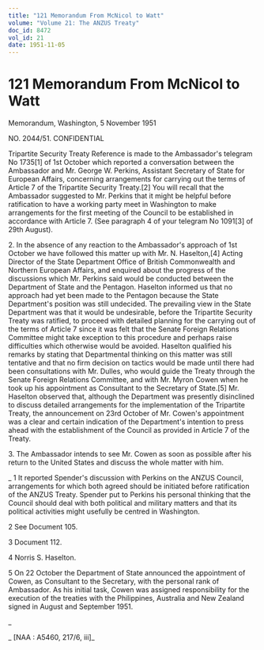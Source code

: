 ```yaml
---
title: "121 Memorandum From McNicol to Watt"
volume: "Volume 21: The ANZUS Treaty"
doc_id: 8472
vol_id: 21
date: 1951-11-05
---
```


# 121 Memorandum From McNicol to Watt

Memorandum, Washington, 5 November 1951

NO. 2044/51. CONFIDENTIAL

Tripartite Security Treaty Reference is made to the Ambassador's telegram No 1735[1] of 1st October which reported a conversation between the Ambassador and Mr. George W. Perkins, Assistant Secretary of State for European Affairs, concerning arrangements for carrying out the terms of Article 7 of the Tripartite Security Treaty.[2] You will recall that the Ambassador suggested to Mr. Perkins that it might be helpful before ratification to have a working party meet in Washington to make arrangements for the first meeting of the Council to be established in accordance with Article 7. (See paragraph 4 of your telegram No 1091[3] of 29th August).

2\. In the absence of any reaction to the Ambassador's approach of 1st October we have followed this matter up with Mr. N. Haselton,[4] Acting Director of the State Department Office of British Commonwealth and Northern European Affairs, and enquired about the progress of the discussions which Mr. Perkins said would be conducted between the Department of State and the Pentagon. Haselton informed us that no approach had yet been made to the Pentagon because the State Department's position was still undecided. The prevailing view in the State Department was that it would be undesirable, before the Tripartite Security Treaty was ratified, to proceed with detailed planning for the carrying out of the terms of Article 7 since it was felt that the Senate Foreign Relations Committee might take exception to this procedure and perhaps raise difficulties which otherwise would be avoided. Haselton qualified his remarks by stating that Departmental thinking on this matter was still tentative and that no firm decision on tactics would be made until there had been consultations with Mr. Dulles, who would guide the Treaty through the Senate Foreign Relations Committee, and with Mr. Myron Cowen when he took up his appointment as Consultant to the Secretary of State.[5] Mr. Haselton observed that, although the Department was presently disinclined to discuss detailed arrangements for the implementation of the Tripartite Treaty, the announcement on 23rd October of Mr. Cowen's appointment was a clear and certain indication of the Department's intention to press ahead with the establishment of the Council as provided in Article 7 of the Treaty.

3\. The Ambassador intends to see Mr. Cowen as soon as possible after his return to the United States and discuss the whole matter with him.

_ 1 It reported Spender's discussion with Perkins on the ANZUS Council, arrangements for which both agreed should be initiated before ratification of the ANZUS Treaty. Spender put to Perkins his personal thinking that the Council should deal with both political and military matters and that its political activities might usefully be centred in Washington.

2 See Document 105.

3 Document 112.

4 Norris S. Haselton.

5 On 22 October the Department of State announced the appointment of Cowen, as Consultant to the Secretary, with the personal rank of Ambassador. As his initial task, Cowen was assigned responsibility for the execution of the treaties with the Philippines, Australia and New Zealand signed in August and September 1951.

_

_ [NAA : A5460, 217/6, iii]_
